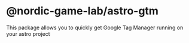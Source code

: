 # @nordic-game-lab/astro-gtm

This package allows you to quickly get Google Tag Manager running on your astro project
